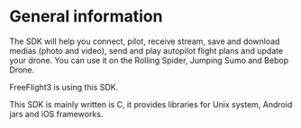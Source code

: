 General information
=====

The SDK will help you connect, pilot, receive stream, save and download medias (photo and video), send and play autopilot flight plans and update your drone. You can use it on the Rolling Spider, Jumping Sumo and Bebop Drone.

FreeFlight3 is using this SDK.

This SDK is mainly written is C, it provides libraries for Unix system, Android jars and iOS frameworks. 